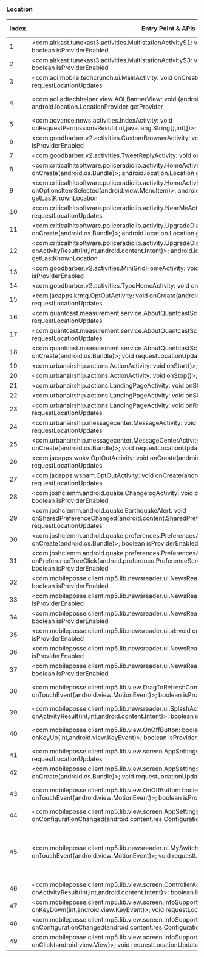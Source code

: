 ### Location
| Index | Entry Point & APIs | Screen shot | Resource id | Label |
| ------------- | ------------- | ------------- |-------------|-------------|
| 1 | <com.airkast.tunekast3.activities.MultistationActivity$1: void onClick(android.view.View)>; boolean isProviderEnabled | ![](D:\COSMOS\output\py\Play_win8\News_Magazines\com.synergycns.android.cbsradionews\com.airkast.tunekast3.activities.MultistationActivity.png) |  | |
| 2 | <com.airkast.tunekast3.activities.MultistationActivity$3: void onClick(android.view.View)>; boolean isProviderEnabled | ![](D:\COSMOS\output\py\Play_win8\News_Magazines\com.synergycns.android.cbsradionews\com.airkast.tunekast3.activities.MultistationActivity.png) |  | |
| 3 | <com.aol.mobile.techcrunch.ui.MainActivity: void onCreate(android.os.Bundle)>; void requestLocationUpdates | ![](D:\COSMOS\output\py\Play_win8\News_Magazines\com.aol.mobile.techcrunch\com.aol.mobile.techcrunch.ui.MainActivity.png) |  | |
| 4 | <com.aol.adtechhelper.view.AOLBannerView: void <init>(android.content.Context)>; android.location.LocationProvider getProvider | ![](D:\COSMOS\output\py\Play_win8\News_Magazines\com.aol.mobile.techcrunch\com.aol.mobile.techcrunch.ui.MainActivity.png) | {'2131558484': <sensitive_component.SensitiveComponent.SensitiveView object at 0x000001252403E358>} | |
| 5 | <com.advance.news.activities.IndexActivity: void onRequestPermissionsResult(int,java.lang.String[],int[])>; boolean isProviderEnabled | ![](D:\COSMOS\output\py\Play_win8\News_Magazines\com.ap.oregon\com.advance.news.activities.IndexActivity.png) |  | |
| 6 | <com.goodbarber.v2.activities.CustomBrowserActivity: void onStart()>; boolean isProviderEnabled | ![](D:\COSMOS\output\py\Play_win8\News_Magazines\com.aryservices.arynewsurdu\com.goodbarber.v2.activities.CustomBrowserActivity.png) |  | |
| 7 | <com.goodbarber.v2.activities.TweetReplyActivity: void onStart()>; boolean isProviderEnabled | ![](D:\COSMOS\output\py\Play_win8\News_Magazines\com.aryservices.arynewsurdu\com.goodbarber.v2.activities.TweetReplyActivity.png) |  | |
| 8 | <com.criticalhitsoftware.policeradiolib.activity.HomeActivity: void onCreate(android.os.Bundle)>; android.location.Location getLastKnownLocation | ![](D:\COSMOS\output\py\Play_win8\News_Magazines\com.criticalhitsoftware.policeradio\com.criticalhitsoftware.policeradiolib.activity.HomeActivity.png) |  | |
| 9 | <com.criticalhitsoftware.policeradiolib.activity.HomeActivity: boolean onOptionsItemSelected(android.view.MenuItem)>; android.location.Location getLastKnownLocation | ![](D:\COSMOS\output\py\Play_win8\News_Magazines\com.criticalhitsoftware.policeradio\com.criticalhitsoftware.policeradiolib.activity.HomeActivity.png) |  | |
| 10 | <com.criticalhitsoftware.policeradiolib.activity.NearMeActivity: void onStart()>; void requestLocationUpdates | ![](D:\COSMOS\output\py\Play_win8\News_Magazines\com.criticalhitsoftware.policeradio\com.criticalhitsoftware.policeradiolib.activity.NearMeActivity.png) |  | |
| 11 | <com.criticalhitsoftware.policeradiolib.activity.UpgradeDialogActivity: void onCreate(android.os.Bundle)>; android.location.Location getLastKnownLocation | ![](D:\COSMOS\output\py\Play_win8\News_Magazines\com.criticalhitsoftware.policeradio\com.criticalhitsoftware.policeradiolib.activity.UpgradeDialogActivity.png) |  | |
| 12 | <com.criticalhitsoftware.policeradiolib.activity.UpgradeDialogActivity: void onActivityResult(int,int,android.content.Intent)>; android.location.Location getLastKnownLocation | ![](D:\COSMOS\output\py\Play_win8\News_Magazines\com.criticalhitsoftware.policeradio\com.criticalhitsoftware.policeradiolib.activity.UpgradeDialogActivity.png) |  | |
| 13 | <com.goodbarber.v2.activities.MiniGridHomeActivity: void onStart()>; boolean isProviderEnabled | ![](D:\COSMOS\output\py\Play_win8\News_Magazines\com.goodbarber.arynews\com.goodbarber.v2.activities.MiniGridHomeActivity.png) |  | |
| 14 | <com.goodbarber.v2.activities.TypoHomeActivity: void onStart()>; boolean isProviderEnabled | ![](D:\COSMOS\output\py\Play_win8\News_Magazines\com.goodbarber.arynews\com.goodbarber.v2.activities.TypoHomeActivity.png) |  | |
| 15 | <com.jacapps.krmg.OptOutActivity: void onCreate(android.os.Bundle)>; void requestLocationUpdates | ![](D:\COSMOS\output\py\Play_win8\News_Magazines\com.jacapps.krmg\com.jacapps.krmg.OptOutActivity.png) |  | |
| 16 | <com.quantcast.measurement.service.AboutQuantcastScreen: void onStop()>; void requestLocationUpdates | ![](D:\COSMOS\output\py\Play_win8\News_Magazines\com.jacapps.wsbam\com.quantcast.measurement.service.AboutQuantcastScreen.png) |  | |
| 17 | <com.quantcast.measurement.service.AboutQuantcastScreen: void onStart()>; void requestLocationUpdates | ![](D:\COSMOS\output\py\Play_win8\News_Magazines\com.jacapps.wsbam\com.quantcast.measurement.service.AboutQuantcastScreen.png) |  | |
| 18 | <com.quantcast.measurement.service.AboutQuantcastScreen: void onCreate(android.os.Bundle)>; void requestLocationUpdates | ![](D:\COSMOS\output\py\Play_win8\News_Magazines\com.jacapps.wsbam\com.quantcast.measurement.service.AboutQuantcastScreen.png) |  | |
| 19 | <com.urbanairship.actions.ActionActivity: void onStart()>; void requestLocationUpdates | ![](D:\COSMOS\output\py\Play_win8\News_Magazines\com.jacapps.wokv\com.urbanairship.actions.ActionActivity.png) |  | |
| 20 | <com.urbanairship.actions.ActionActivity: void onStop()>; void requestLocationUpdates | ![](D:\COSMOS\output\py\Play_win8\News_Magazines\com.jacapps.wokv\com.urbanairship.actions.ActionActivity.png) |  | |
| 21 | <com.urbanairship.actions.LandingPageActivity: void onStart()>; void requestLocationUpdates | ![](D:\COSMOS\output\py\Play_win8\News_Magazines\com.jacapps.wokv\com.urbanairship.actions.LandingPageActivity.png) |  | |
| 22 | <com.urbanairship.actions.LandingPageActivity: void onStop()>; void requestLocationUpdates | ![](D:\COSMOS\output\py\Play_win8\News_Magazines\com.jacapps.wokv\com.urbanairship.actions.LandingPageActivity.png) |  | |
| 23 | <com.urbanairship.actions.LandingPageActivity: void onResume()>; void requestLocationUpdates | ![](D:\COSMOS\output\py\Play_win8\News_Magazines\com.jacapps.wokv\com.urbanairship.actions.LandingPageActivity.png) |  | |
| 24 | <com.urbanairship.messagecenter.MessageActivity: void onCreate(android.os.Bundle)>; void requestLocationUpdates | ![](D:\COSMOS\output\py\Play_win8\News_Magazines\com.jacapps.wokv\com.urbanairship.messagecenter.MessageActivity.png) |  | |
| 25 | <com.urbanairship.messagecenter.MessageCenterActivity: void onCreate(android.os.Bundle)>; void requestLocationUpdates | ![](D:\COSMOS\output\py\Play_win8\News_Magazines\com.jacapps.wsbam\com.urbanairship.messagecenter.MessageCenterActivity.png) |  | |
| 26 | <com.jacapps.wokv.OptOutActivity: void onCreate(android.os.Bundle)>; void requestLocationUpdates | ![](D:\COSMOS\output\py\Play_win8\News_Magazines\com.jacapps.wokv\com.jacapps.wokv.OptOutActivity.png) |  | |
| 27 | <com.jacapps.wsbam.OptOutActivity: void onCreate(android.os.Bundle)>; void requestLocationUpdates | ![](D:\COSMOS\output\py\Play_win8\News_Magazines\com.jacapps.wsbam\com.jacapps.wsbam.OptOutActivity.png) |  | |
| 28 | <com.joshclemm.android.quake.ChangelogActivity: void onCreate(android.os.Bundle)>; boolean isProviderEnabled | ![](D:\COSMOS\output\py\Play_win8\News_Magazines\com.joshclemm.android.quake\com.joshclemm.android.quake.ChangelogActivity.png) |  | |
| 29 | <com.joshclemm.android.quake.EarthquakeAlert: void onSharedPreferenceChanged(android.content.SharedPreferences,java.lang.String)>; void requestLocationUpdates | ![](D:\COSMOS\output\py\Play_win8\News_Magazines\com.joshclemm.android.quake\com.joshclemm.android.quake.EarthquakeAlert.png) |  | |
| 30 | <com.joshclemm.android.quake.preferences.PreferencesActivity: void onCreate(android.os.Bundle)>; boolean isProviderEnabled | ![](D:\COSMOS\output\py\Play_win8\News_Magazines\com.joshclemm.android.quake\com.joshclemm.android.quake.preferences.PreferencesActivity.png) |  | |
| 31 | <com.joshclemm.android.quake.preferences.PreferencesActivityLegacy: boolean onPreferenceTreeClick(android.preference.PreferenceScreen,android.preference.Preference)>; boolean isProviderEnabled | ![](D:\COSMOS\output\py\Play_win8\News_Magazines\com.joshclemm.android.quake\com.joshclemm.android.quake.preferences.PreferencesActivityLegacy.png) |  | |
| 32 | <com.mobileposse.client.mp5.lib.newsreader.ui.NewsReaderActivity: void onDestroy()>; boolean isProviderEnabled | ![](D:\COSMOS\output\py\Play_win8\News_Magazines\com.mobitiles.client\com.mobileposse.client.mp5.lib.newsreader.ui.NewsReaderActivity.png) |  | |
| 33 | <com.mobileposse.client.mp5.lib.newsreader.ui.NewsReaderActivity: void onStop()>; boolean isProviderEnabled | ![](D:\COSMOS\output\py\Play_win8\News_Magazines\com.mobitiles.client\com.mobileposse.client.mp5.lib.newsreader.ui.NewsReaderActivity.png) |  | |
| 34 | <com.mobileposse.client.mp5.lib.newsreader.ui.NewsReaderActivity: void onRestart()>; boolean isProviderEnabled | ![](D:\COSMOS\output\py\Play_win8\News_Magazines\com.mobitiles.client\com.mobileposse.client.mp5.lib.newsreader.ui.NewsReaderActivity.png) |  | |
| 35 | <com.mobileposse.client.mp5.lib.newsreader.ui.al: void onClick(android.view.View)>; boolean isProviderEnabled | ![](D:\COSMOS\output\py\Play_win8\News_Magazines\com.mobitiles.client\com.mobileposse.client.mp5.lib.newsreader.ui.NewsReaderActivity.png) |  | |
| 36 | <com.mobileposse.client.mp5.lib.newsreader.ui.NewsReaderActivity: void onStart()>; boolean isProviderEnabled | ![](D:\COSMOS\output\py\Play_win8\News_Magazines\com.mobitiles.client\com.mobileposse.client.mp5.lib.newsreader.ui.NewsReaderActivity.png) |  | |
| 37 | <com.mobileposse.client.mp5.lib.newsreader.ui.NewsReaderActivity: void onResume()>; boolean isProviderEnabled | ![](D:\COSMOS\output\py\Play_win8\News_Magazines\com.mobitiles.client\com.mobileposse.client.mp5.lib.newsreader.ui.NewsReaderActivity.png) |  | |
| 38 | <com.mobileposse.client.mp5.lib.view.DragToRefreshContainer: boolean onTouchEvent(android.view.MotionEvent)>; boolean isProviderEnabled | ![](D:\COSMOS\output\py\Play_win8\News_Magazines\com.mobitiles.client\com.mobileposse.client.mp5.lib.newsreader.ui.NewsReaderActivity.png) | {'2131689601': <sensitive_component.SensitiveComponent.SensitiveView object at 0x0000012523FFEF60>} | |
| 39 | <com.mobileposse.client.mp5.lib.newsreader.ui.SplashActivity: void onActivityResult(int,int,android.content.Intent)>; boolean isProviderEnabled | ![](D:\COSMOS\output\py\Play_win8\News_Magazines\com.mobitiles.client\com.mobileposse.client.mp5.lib.newsreader.ui.SplashActivity.png) |  | |
| 40 | <com.mobileposse.client.mp5.lib.view.OnOffButton: boolean onKeyUp(int,android.view.KeyEvent)>; boolean isProviderEnabled | ![](D:\COSMOS\output\py\Play_win8\News_Magazines\com.mobitiles.client\com.mobileposse.client.mp5.lib.view.screen.InfoSupportScreen.png) | {'2131689953': <sensitive_component.SensitiveComponent.SensitiveView object at 0x0000012523F1ADD8>} | |
| 41 | <com.mobileposse.client.mp5.lib.view.screen.AppSettingsScreen: void onStart()>; void requestLocationUpdates | ![](D:\COSMOS\output\py\Play_win8\News_Magazines\com.mobitiles.client\com.mobileposse.client.mp5.lib.view.screen.AppSettingsScreen.png) |  | |
| 42 | <com.mobileposse.client.mp5.lib.view.screen.AppSettingsScreen: void onCreate(android.os.Bundle)>; void requestLocationUpdates | ![](D:\COSMOS\output\py\Play_win8\News_Magazines\com.mobitiles.client\com.mobileposse.client.mp5.lib.view.screen.AppSettingsScreen.png) |  | |
| 43 | <com.mobileposse.client.mp5.lib.view.OnOffButton: boolean onTouchEvent(android.view.MotionEvent)>; boolean isProviderEnabled | ![](D:\COSMOS\output\py\Play_win8\News_Magazines\com.mobitiles.client\com.mobileposse.client.mp5.lib.view.screen.InfoSupportScreen.png) | {'2131689953': <sensitive_component.SensitiveComponent.SensitiveView object at 0x0000012523F1A710>} | |
| 44 | <com.mobileposse.client.mp5.lib.view.screen.AppSettingsScreen: void onConfigurationChanged(android.content.res.Configuration)>; void requestLocationUpdates | ![](D:\COSMOS\output\py\Play_win8\News_Magazines\com.mobitiles.client\com.mobileposse.client.mp5.lib.view.screen.AppSettingsScreen.png) |  | |
| 45 | <com.mobileposse.client.mp5.lib.newsreader.ui.MySwitch: boolean onTouchEvent(android.view.MotionEvent)>; void requestLocationUpdates | ![](D:\COSMOS\output\py\Play_win8\News_Magazines\com.mobitiles.client\com.mobileposse.client.mp5.lib.view.screen.AppSettingsScreen.png) | {'2131689647': <sensitive_component.SensitiveComponent.SensitiveView object at 0x000001252412F9E8>, '2131689646': <sensitive_component.SensitiveComponent.SensitiveView object at 0x0000012523ED33C8>, '2131689648': <sensitive_component.SensitiveComponent.SensitiveView object at 0x0000012523ED3DD8>} | |
| 46 | <com.mobileposse.client.mp5.lib.view.screen.ControllerActivity: void onActivityResult(int,int,android.content.Intent)>; boolean isProviderEnabled | ![](D:\COSMOS\output\py\Play_win8\News_Magazines\com.mobitiles.client\com.mobileposse.client.mp5.lib.view.screen.ControllerActivity.png) |  | |
| 47 | <com.mobileposse.client.mp5.lib.view.screen.InfoSupportScreen: boolean onKeyDown(int,android.view.KeyEvent)>; void requestLocationUpdates | ![](D:\COSMOS\output\py\Play_win8\News_Magazines\com.mobitiles.client\com.mobileposse.client.mp5.lib.view.screen.InfoSupportScreen.png) |  | |
| 48 | <com.mobileposse.client.mp5.lib.view.screen.InfoSupportScreen: void onConfigurationChanged(android.content.res.Configuration)>; void requestLocationUpdates | ![](D:\COSMOS\output\py\Play_win8\News_Magazines\com.mobitiles.client\com.mobileposse.client.mp5.lib.view.screen.InfoSupportScreen.png) |  | |
| 49 | <com.mobileposse.client.mp5.lib.view.screen.InfoSupportScreen: void onClick(android.view.View)>; void requestLocationUpdates | ![](D:\COSMOS\output\py\Play_win8\News_Magazines\com.mobitiles.client\com.mobileposse.client.mp5.lib.view.screen.InfoSupportScreen.png) |  | |

